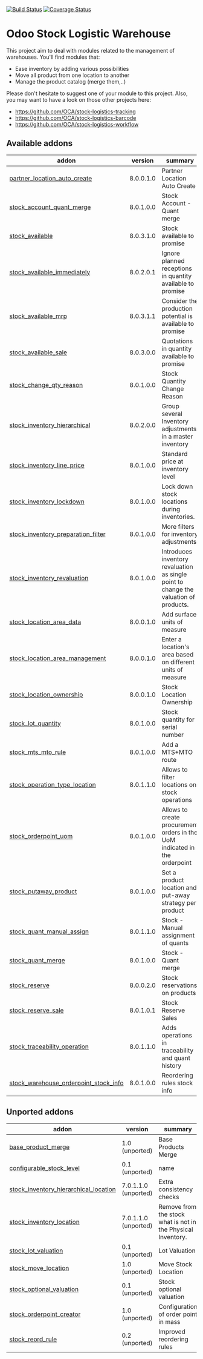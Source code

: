 [![Build Status](https://travis-ci.org/OCA/stock-logistics-warehouse.svg?branch=8.0)](https://travis-ci.org/OCA/stock-logistics-warehouse)
[![Coverage Status](https://img.shields.io/coveralls/OCA/stock-logistics-warehouse/badge.png?branch=8.0)](https://coveralls.io/r/OCA/stock-logistics-warehouse?branch=8.0)

Odoo Stock Logistic Warehouse
=============================


This project aim to deal with modules related to the management of warehouses. You'll find modules that:

 - Ease inventory by adding various possibilities
 - Move all product from one location to another
 - Manage the product catalog (merge them,..)

Please don't hesitate to suggest one of your module to this project. Also, you may want to have a look on those other projects here:

 - https://github.com/OCA/stock-logistics-tracking
 - https://github.com/OCA/stock-logistics-barcode
 - https://github.com/OCA/stock-logistics-workflow

[//]: # (addons)
Available addons
----------------
addon | version | summary
--- | --- | ---
[partner_location_auto_create](partner_location_auto_create/) | 8.0.0.1.0 | Partner Location Auto Create
[stock_account_quant_merge](stock_account_quant_merge/) | 8.0.1.0.0 | Stock Account - Quant merge
[stock_available](stock_available/) | 8.0.3.1.0 | Stock available to promise
[stock_available_immediately](stock_available_immediately/) | 8.0.2.0.1 | Ignore planned receptions in quantity available to promise
[stock_available_mrp](stock_available_mrp/) | 8.0.3.1.1 | Consider the production potential is available to promise
[stock_available_sale](stock_available_sale/) | 8.0.3.0.0 | Quotations in quantity available to promise
[stock_change_qty_reason](stock_change_qty_reason/) | 8.0.1.0.0 | Stock Quantity Change Reason
[stock_inventory_hierarchical](stock_inventory_hierarchical/) | 8.0.2.0.0 | Group several Inventory adjustments in a master inventory
[stock_inventory_line_price](stock_inventory_line_price/) | 8.0.1.0.0 | Standard price at inventory level
[stock_inventory_lockdown](stock_inventory_lockdown/) | 8.0.1.0.0 | Lock down stock locations during inventories.
[stock_inventory_preparation_filter](stock_inventory_preparation_filter/) | 8.0.1.0.0 | More filters for inventory adjustments
[stock_inventory_revaluation](stock_inventory_revaluation/) | 8.0.1.0.0 | Introduces inventory revaluation as single point to change the valuation of products.
[stock_location_area_data](stock_location_area_data/) | 8.0.0.1.0 | Add surface units of measure
[stock_location_area_management](stock_location_area_management/) | 8.0.0.1.0 | Enter a location's area based on different units of measure
[stock_location_ownership](stock_location_ownership/) | 8.0.0.1.0 | Stock Location Ownership
[stock_lot_quantity](stock_lot_quantity/) | 8.0.1.0.0 | Stock quantity for serial number
[stock_mts_mto_rule](stock_mts_mto_rule/) | 8.0.1.0.0 | Add a MTS+MTO route
[stock_operation_type_location](stock_operation_type_location/) | 8.0.1.1.0 | Allows to filter locations on stock operations
[stock_orderpoint_uom](stock_orderpoint_uom/) | 8.0.1.0.0 | Allows to create procurement orders in the UoM indicated in the orderpoint
[stock_putaway_product](stock_putaway_product/) | 8.0.1.0.0 | Set a product location and put-away strategy per product
[stock_quant_manual_assign](stock_quant_manual_assign/) | 8.0.1.1.0 | Stock - Manual assignment of quants
[stock_quant_merge](stock_quant_merge/) | 8.0.1.0.0 | Stock - Quant merge
[stock_reserve](stock_reserve/) | 8.0.0.2.0 | Stock reservations on products
[stock_reserve_sale](stock_reserve_sale/) | 8.0.1.0.1 | Stock Reserve Sales
[stock_traceability_operation](stock_traceability_operation/) | 8.0.1.1.0 | Adds operations in traceability and quant history
[stock_warehouse_orderpoint_stock_info](stock_warehouse_orderpoint_stock_info/) | 8.0.1.0.0 | Reordering rules stock info

Unported addons
---------------
addon | version | summary
--- | --- | ---
[base_product_merge](base_product_merge/) | 1.0 (unported) | Base Products Merge
[configurable_stock_level](configurable_stock_level/) | 0.1 (unported) | name
[stock_inventory_hierarchical_location](stock_inventory_hierarchical_location/) | 7.0.1.1.0 (unported) | Extra consistency checks
[stock_inventory_location](stock_inventory_location/) | 7.0.1.1.0 (unported) | Remove from the stock what is not in the Physical Inventory.
[stock_lot_valuation](stock_lot_valuation/) | 0.1 (unported) | Lot Valuation
[stock_move_location](stock_move_location/) | 1.0 (unported) | Move Stock Location
[stock_optional_valuation](stock_optional_valuation/) | 0.1 (unported) | Stock optional valuation
[stock_orderpoint_creator](stock_orderpoint_creator/) | 1.0 (unported) | Configuration of order point in mass
[stock_reord_rule](stock_reord_rule/) | 0.2 (unported) | Improved reordering rules

[//]: # (end addons)
